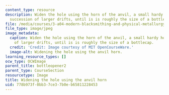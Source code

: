 ```yaml
---
content_type: resource
description: Widen the hole using the horn of the anvil, a small hardy horn, or a
  succession of larger drifts, until is is roughly the size of a bottlecap.
file: /media/courses/3-a04-modern-blacksmithing-and-physical-metallurgy-fall-2008/778b973f0bb37ce37b0eb65811228453_065.jpg
file_type: image/jpeg
image_metadata:
  caption: Widen the hole using the horn of the anvil, a small hardy horn, or a succession
    of larger drifts, until is is roughly the size of a bottlecap.
  credit: 'Credit: Image courtesy of MIT OpenCourseWare.'
  image-alt: Widening the hole using the anvil horn.
learning_resource_types: []
ocw_type: OCWImage
parent_title: bottleopener2
parent_type: CourseSection
resourcetype: Image
title: Widening the hole using the anvil horn
uid: 778b973f-0bb3-7ce3-7b0e-b65811228453
---
```

